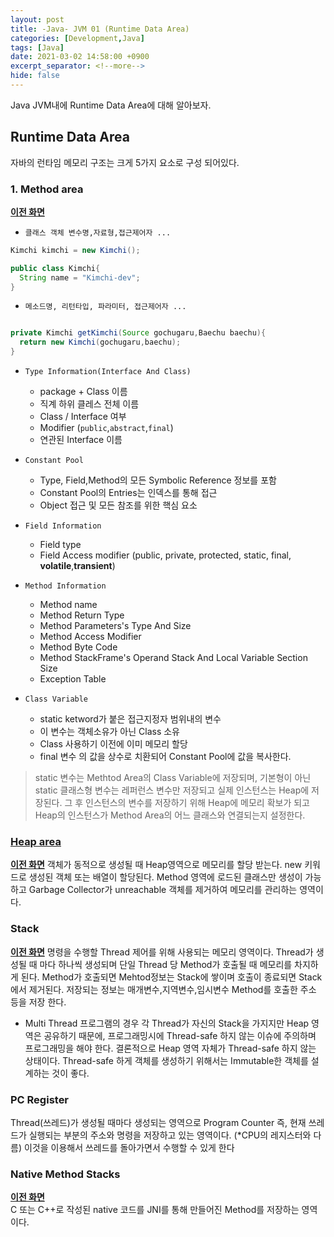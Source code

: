 ```yaml
---
layout: post
title: -Java- JVM 01 (Runtime Data Area)
categories: [Development,Java]
tags: [Java]
date: 2021-03-02 14:58:00 +0900
excerpt_separator: <!--more-->
hide: false
---
```

 Java JVM내에 Runtime Data Area에 대해 알아보자.
<!--more-->

## Runtime Data Area  

자바의 런타임 메모리 구조는 크게 5가지 요소로 구성 되어있다.  

### 1. Method area   
[**이전 화면**](javascript:history.back())
 - `클래스 객체 변수명,자료형,접근제어자 ...`  

  ```java
  Kimchi kimchi = new Kimchi();

  public class Kimchi{
    String name = "Kimchi-dev";
  }
  ```  

  - `메소드명, 리턴타입, 파라미터, 접근제어자 ...`    

  ```java

  private Kimchi getKimchi(Source gochugaru,Baechu baechu){
    return new Kimchi(gochugaru,baechu);
  }

  ```  

- `Type Information(Interface And Class)`  
  - package + Class 이름  
  - 직계 하위 클레스 전체 이름  
  - Class / Interface 여부  
  - Modifier (`public`,`abstract`,`final`)  
  - 연관된 Interface 이름  

- `Constant Pool`  
  - Type, Field,Method의 모든 Symbolic Reference 정보를 포함  
  - Constant Pool의 Entries는 인덱스를 통해 접근  
  - Object 접근 및 모든 참조를 위한 핵심 요소  

- `Field Information`  
  - Field type  
  - Field Access modifier (public, private, protected, static, final, **volatile**,**transient**)  

- `Method Information`  
  - Method name  
  - Method Return Type  
  - Method Parameters's Type And Size  
  - Method Access Modifier  
  - Method Byte Code
  - Method StackFrame's Operand Stack And Local Variable Section Size  
  - Exception Table  

- `Class Variable`  
  - static ketword가 붙은 접근지정자 범위내의 변수  
  - 이 변수는 객체소유가 아닌 Class 소유  
  - Class 사용하기 이전에 이미 메모리 할당  
  - final 변수 의 값을 상수로 치환되어 Constant Pool에 값을 복사한다.  

> static 변수는 Methtod Area의 Class Variable에 저장되며, 기본형이 아닌 static 클래스형 변수는 레퍼런스 변수만 저장되고 실제 인스턴스는 Heap에 저장된다. 그 후 인스턴스의 변수를 저장하기 위해 Heap에 메모리 확보가 되고 Heap의 인스턴스가 Method Area의 어느 클래스와 연결되는지 설정한다.  

### [Heap area](https://kimchi-dev.github.io/posts/Java_JVM02/#heap-area)  
[**이전 화면**](javascript:history.back())
객체가 동적으로 생성될 때 Heap영역으로 메모리를 할당 받는다. new 키워드로 생성된 객체 또는 배열이 할당된다. Method 영역에 로드된 클래스만 생성이 가능하고 Garbage Collector가 unreachable 객체를 제거하여 메모리를 관리하는 영역이다.  

### Stack   
[**이전 화면**](javascript:history.back())
명령을 수행할 Thread 제어를 위해 사용되는 메모리 영역이다. Thread가 생성될 때 마다 하나씩 생성되며 단일 Thread 당 Method가 호출될 때 메모리를 차지하게 된다. Method가 호출되면 Mehtod정보는 Stack에 쌓이며 호출이 종료되면 Stack에서 제거된다. 저장되는 정보는 매개변수,지역변수,임시변수 Method를 호출한 주소 등을 저장 한다.  
- Multi Thread 프로그램의 경우 각 Thread가 자신의 Stack을 가지지만 Heap 영역은 공유하기 때문에, 프로그래밍시에 Thread-safe 하지 않는 이슈에 주의하며 프로그래밍을 해야 한다. 결론적으로 Heap 영역 자체가 Thread-safe 하지 않는 상태이다. Thread-safe 하게 객체를 생성하기 위해서는 Immutable한 객체를 설계하는 것이 좋다.  

### PC Register  
Thread(쓰레드)가 생성될 때마다 생성되는 영역으로 Program Counter 즉, 현재 쓰레드가 실행되는 부분의 주소와 명령을 저장하고 있는 영역이다. (*CPU의 레지스터와 다름)
이것을 이용해서 쓰레드를 돌아가면서 수행할 수 있게 한다  

### Native Method Stacks  
[**이전 화면**](javascript:history.back())   
C 또는 C++로 작성된 native 코드를 JNI를 통해 만들어진 Method를 저장하는 영역이다.  
